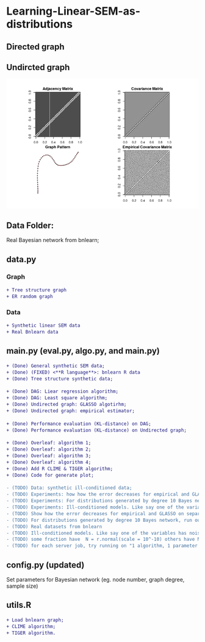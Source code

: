 # Learning-Linear-SEM-as-distributions

## Directed graph
## Undircted graph
![](ud.png)


## Data Folder:
Real Bayesian network from bnlearn;

## data.py

### Graph
```diff
+ Tree structure graph
+ ER random graph
```

### Data
```diff
+ Synthetic linear SEM data
+ Real Bnlearn data
```
## main.py (eval.py, algo.py, and main.py)

```diff
+ (Done) General synthetic SEM data;
+ (Done) (FIXED) <**R language**>: bnlearn R data
+ (Done) Tree structure synthetic data;
 
+ (Done) DAG: Liear regression algorithm;
+ (Done) DAG: Least square algorithm;
+ (Done) Undirected graph: GLASSO algotirhm;
+ (Done) Undirected graph: empirical estimator;
 
+ (Done) Performance evaluation (KL-distance) on DAG;
+ (Done) Performance evaluation (KL-distance) on Undirected graph;

+ (Done) Overleaf: algorithm 1;
+ (Done) Overleaf: algorithm 2;
+ (Done) Overleaf: algorithm 3;
+ (Done) Overleaf: algorithm 4;
+ (Done) Add R CLIME & TIGER algorithm;
+ (Done) Code for generate plot;

- (TODO) Data: synthetic ill-conditioned data;
- (TODO) Experiments: how how the error decreases for empirical and GLASSO on separate plots;
- (TODO) Experiments: For distributions generated by degree 10 Bayes network, run our three algorithms with d=5. See how fast the errors converge.;
- (TODO) Experiments: Ill-conditioned models. Like say one of the variables has noise variance very close to 0;
- (TODO) Show how the error decreases for empirical and GLASSO on separate plots.
- (TODO) For distributions generated by degree 10 Bayes network, run our three algorithms with d=5. See how fast the errors converge.
- (TODO) Real datasets from bnlearn
- (TODO) Ill-conditioned models. Like say one of the variables has noise variance very close to 0. Hopefully, here we can also find some difference between CauchyEst and CauchyEstGeneral;
- (TODO) some fraction have  N = r.normal(scale = 10^-10) others have N = r.normal(scale = 1.0) as before;
- (TODO) for each server job, try running on "1 algorithm, 1 parameter setting, X samples". that way you can parallelize quite a lot and you can plot each graph line (with error bars) as soon as one of these jobs complete.
```



## config.py (updated)
Set parameters for Bayesian network (eg. node number, graph degree, sample size)

## utils.R
```diff
+ Load bnlearn graph;
+ CLIME algorithm;
+ TIGER algorithm.
```

